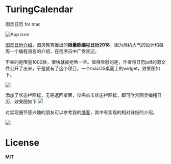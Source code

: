 # TuringCalendar
图灵日历 for mac

![App icon](https://ws2.sinaimg.cn/large/006tNc79ly1foa07bfam5j3074074wey.jpg)

[图灵日历介绍](http://www.ituring.com.cn/book/details/2625)，图灵教育推出的**限量款编程日历2018**，因为简约大气的设计和每周一个编程语言的介绍，在程序员中广受欢迎。

不幸的是限量1000款，很快就被抢售一空。值得欣慰的是，作者将日历pdf的源文件公开了出来，于是就有了这个项目，一个macOS桌面上的widget，效果图如下。

![](https://ws1.sinaimg.cn/large/006tNc79ly1fo9z6yw8fuj31dm1hkx6p.jpg)

添加了状态栏图标，无需返回桌面，仅需点击状态栏图标，即可欣赏图灵编程日历，效果图如下
![](http://rayzhao98.top/wp-content/uploads/2018/02/WX20180212-144719.png)


对实现细节感兴趣的朋友可以参考我的[博客](http://zhihaozhang.github.io/2018/02/10/turingCal/)，其中有实现的相对详细的介绍。

![](https://ws2.sinaimg.cn/large/006tNc79ly1foaaqel4dwj30u011i448.jpg)

# License

**MIT**
